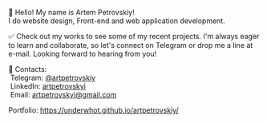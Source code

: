 👋 Hello! My name is Artem Petrovskiy! <br />
I do website design, Front-end and web application development. <br />

✅ Check out my works to see some of my recent projects. I'm always eager to learn and collaborate, so let's connect on Telegram or drop me a line at e-mail. Looking forward to hearing from you! <br />

📢 Contacts: <br />
&nbsp;Telegram: <a href="https://t.me/artpetrovskiy" target="_blank">@artpetrovskiy</a> <br />
&nbsp;LinkedIn: <a href="https://www.linkedin.com/in/artpetrovskyi/" target="_blank">artpetrovskyi</a> <br />
&nbsp;Email: artpetrovskyi@gmail.com <br />

Portfolio: <a href="https://underwhot.github.io/artpetrovskiy/" target="_blank">https://underwhot.github.io/artpetrovskiy/</a>
